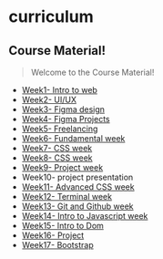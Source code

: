 # curriculum


## Course Material!

  

> Welcome to the Course Material!
 - [Week1- Intro to web ](/course-material/Week1)
 - [Week2- UI/UX](/course-material/Week2)
 - [Week3- Figma design](/course-material/Week3)
 - [Week4- Figma Projects](/course-material/Week4)
 - [Week5- Freelancing](/course-material/Week5)
 - [Week6- Fundamental week](/course-material/Week6)
 - [Week7- CSS week](/course-material/Week7)
- [Week8- CSS week](/course-material/Week8)
 - [Week9- Project  week](/course-material/Week9)
 - Week10- project presentation
 - [Week11- Advanced CSS week](/course-material/Week11)
- [Week12- Terminal week](/course-material/Week12)
- [Week13- Git and Github week](/course-material/Week13)
- [Week14- Intro to Javascript week](/course-material/Week14)
- [Week15- Intro to Dom ](/course-material/Week15/)
- [Week16- Project ](/course-material/Week16/)
- [Week17- Bootstrap ](/course-material/Week17/)
  

